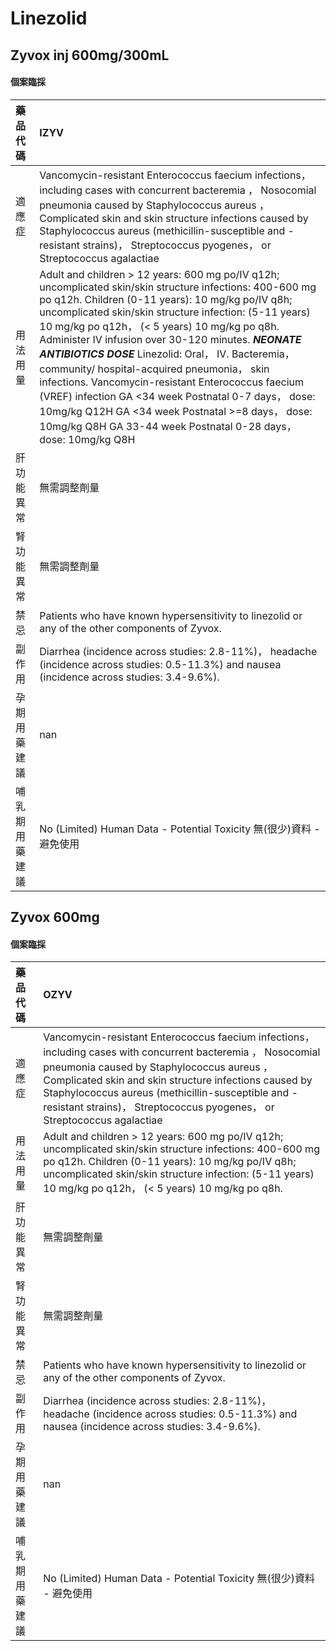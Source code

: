 # Linezolid

## Zyvox inj 600mg/300mL

#### 個案臨採

| 藥品代碼       | IZYV                                                                                                                                                                                                                                                                                                                                                                                                                                                                                                                                                                                                                                                                         |
|:---------------|:-----------------------------------------------------------------------------------------------------------------------------------------------------------------------------------------------------------------------------------------------------------------------------------------------------------------------------------------------------------------------------------------------------------------------------------------------------------------------------------------------------------------------------------------------------------------------------------------------------------------------------------------------------------------------------|
| 適應症         | Vancomycin-resistant Enterococcus faecium infections， including cases with concurrent bacteremia ， Nosocomial pneumonia caused by Staphylococcus aureus ，Complicated skin and skin structure infections caused by Staphylococcus aureus (methicillin-susceptible and -resistant strains)， Streptococcus pyogenes， or Streptococcus agalactiae                                                                                                                                                                                                                                                                                                                           |
| 用法用量       | Adult and children > 12 years: 600 mg po/IV q12h; uncomplicated skin/skin structure infections: 400-600 mg po q12h. Children (0-11 years): 10 mg/kg po/IV q8h; uncomplicated skin/skin structure infection: (5-11 years) 10 mg/kg po q12h， (< 5 years) 10 mg/kg po q8h. Administer IV infusion over 30-120 minutes. *****NEONATE ANTIBIOTICS DOSE***** Linezolid: Oral， IV. Bacteremia， community/ hospital-acquired pneumonia， skin infections. Vancomycin-resistant Enterococcus faecium (VREF) infection GA <34 week Postnatal 0-7 days， dose: 10mg/kg Q12H GA <34 week Postnatal >=8 days， dose: 10mg/kg Q8H GA 33-44 week Postnatal 0-28 days， dose: 10mg/kg Q8H |
| 肝功能異常     | 無需調整劑量                                                                                                                                                                                                                                                                                                                                                                                                                                                                                                                                                                                                                                                                 |
| 腎功能異常     | 無需調整劑量                                                                                                                                                                                                                                                                                                                                                                                                                                                                                                                                                                                                                                                                 |
| 禁忌           | Patients who have known hypersensitivity to linezolid or any of the other components of Zyvox.                                                                                                                                                                                                                                                                                                                                                                                                                                                                                                                                                                               |
| 副作用         | Diarrhea (incidence across studies: 2.8-11%)， headache (incidence across studies: 0.5-11.3%) and nausea (incidence across studies: 3.4-9.6%).                                                                                                                                                                                                                                                                                                                                                                                                                                                                                                                               |
| 孕期用藥建議   | nan                                                                                                                                                                                                                                                                                                                                                                                                                                                                                                                                                                                                                                                                          |
| 哺乳期用藥建議 | No (Limited) Human Data - Potential Toxicity 無(很少)資料 - 避免使用                                                                                                                                                                                                                                                                                                                                                                                                                                                                                                                                                                                                         |

## Zyvox 600mg

#### 個案臨採

| 藥品代碼       | OZYV                                                                                                                                                                                                                                                                                                                                               |
|:---------------|:---------------------------------------------------------------------------------------------------------------------------------------------------------------------------------------------------------------------------------------------------------------------------------------------------------------------------------------------------|
| 適應症         | Vancomycin-resistant Enterococcus faecium infections， including cases with concurrent bacteremia ， Nosocomial pneumonia caused by Staphylococcus aureus ，Complicated skin and skin structure infections caused by Staphylococcus aureus (methicillin-susceptible and -resistant strains)， Streptococcus pyogenes， or Streptococcus agalactiae |
| 用法用量       | Adult and children > 12 years: 600 mg po/IV q12h; uncomplicated skin/skin structure infections: 400-600 mg po q12h. Children (0-11 years): 10 mg/kg po/IV q8h; uncomplicated skin/skin structure infection: (5-11 years) 10 mg/kg po q12h， (< 5 years) 10 mg/kg po q8h.                                                                           |
| 肝功能異常     | 無需調整劑量                                                                                                                                                                                                                                                                                                                                       |
| 腎功能異常     | 無需調整劑量                                                                                                                                                                                                                                                                                                                                       |
| 禁忌           | Patients who have known hypersensitivity to linezolid or any of the other components of Zyvox.                                                                                                                                                                                                                                                     |
| 副作用         | Diarrhea (incidence across studies: 2.8-11%)， headache (incidence across studies: 0.5-11.3%) and nausea (incidence across studies: 3.4-9.6%).                                                                                                                                                                                                     |
| 孕期用藥建議   | nan                                                                                                                                                                                                                                                                                                                                                |
| 哺乳期用藥建議 | No (Limited) Human Data - Potential Toxicity 無(很少)資料 - 避免使用                                                                                                                                                                                                                                                                               |

